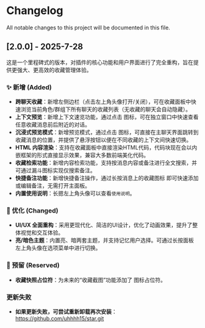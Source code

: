 # Changelog

All notable changes to this project will be documented in this file.

## [2.0.0] - 2025-7-28

这是一个里程碑式的版本，对插件的核心功能和用户界面进行了完全重构，旨在提供更强大、更高效的收藏管理体验。

### ✨ 新增 (Added)

- **跨聊天收藏**：新增左侧边栏（点击左上角头像打开/关闭），可在收藏面板中快速浏览当前角色/群组下所有聊天的收藏列表（无收藏的聊天会自动隐藏）。
- **上下文预览**：新增上下文速览功能，通过点击 <i class="fa-solid fa-expand"></i> 图标，可在独立窗口中快速查看任意收藏消息前后附近的对话。
- **沉浸式预览模式**：新增预览模式，通过点击 <i class="fa-solid fa-eye"></i> 图标，可直接在主聊天界面跳转到收藏消息的位置，并提供了悬浮按钮以便在不同收藏的上下文间快速切换。
- **HTML 内容渲染**：支持在收藏面板中直接渲染HTML代码，代码块现在会以内嵌框架的形式直接显示效果，兼容大多数前端美化代码。
- **收藏检索功能**：新增内容检索功能，支持按消息内容或备注进行全文搜索，并可通过漏斗图标实现仅搜索备注。
- **快捷备注功能**：新增快捷备注操作，通过长按消息上的收藏图标 <i class="fa-regular fa-star"></i> 即可快速添加或编辑备注，无需打开主面板。
- **内置使用说明**：长摁左上角头像可以查看`使用说明`。

### 🎨 优化 (Changed)

- **UI/UX 全面重构**：采用更现代化、简洁的UI设计，优化了动画效果，提升了整体视觉和交互体验。
- **亮/暗色主题**：内置亮、暗两套主题，并支持记忆用户选择。可通过长按面板左上角头像在选项菜单中进行切换。

### 🔧 预留 (Reserved)

- **收藏快照占位符**：为未来的“收藏截图”功能添加了 <i class="fa-solid fa-camera"></i> 图标占位符。

### 更新失败

- **如果更新失败，可尝试重新卸载再次安装**：https://github.com/uhhhh15/star.git